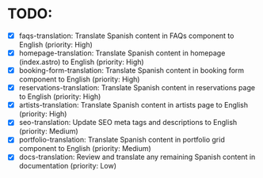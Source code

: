 # TODO:

- [x] faqs-translation: Translate Spanish content in FAQs component to English (priority: High)
- [x] homepage-translation: Translate Spanish content in homepage (index.astro) to English (priority: High)
- [x] booking-form-translation: Translate Spanish content in booking form component to English (priority: High)
- [x] reservations-translation: Translate Spanish content in reservations page to English (priority: High)
- [x] artists-translation: Translate Spanish content in artists page to English (priority: High)
- [x] seo-translation: Update SEO meta tags and descriptions to English (priority: Medium)
- [x] portfolio-translation: Translate Spanish content in portfolio grid component to English (priority: Medium)
- [x] docs-translation: Review and translate any remaining Spanish content in documentation (priority: Low)
